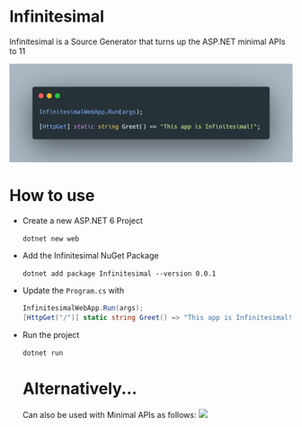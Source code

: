 # Infinitesimal
Infinitesimal is a Source Generator that turns up the ASP.NET minimal APIs to 11

![](https://raw.githubusercontent.com/Vake93/Infinitesimal/main/img/Infinitesimal.png)

# How to use
- Create a new ASP.NET 6 Project

  ```dotnet new web```
- Add the Infinitesimal NuGet Package
 
  ```dotnet add package Infinitesimal --version 0.0.1```
  
- Update the ```Program.cs``` with
  ```C#
  InfinitesimalWebApp.Run(args);
  [HttpGet("/")] static string Greet() => "This app is Infinitesimal!";
  ```
- Run the project

  ```dotnet run```
  
  # Alternatively...
  Can also be used with Minimal APIs as follows:
  ![](https://raw.githubusercontent.com/Vake93/Infinitesimal/main/img/Minimal.png)
